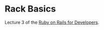 # Rack Basics
Lecture 3 of the [Ruby on Rails for Developers](https://github.com/generalassembly/ga-ruby-on-rails-for-devs).
